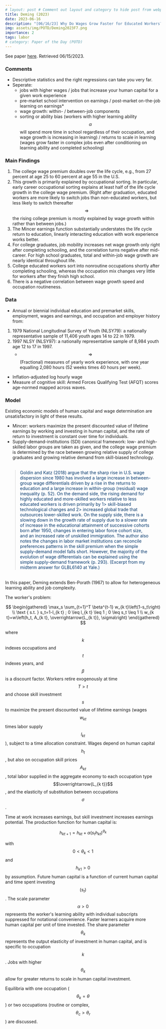 ```yaml
---
# layout: post # Comment out layout and category to hide post from webpage
title: Deming (2023) 
date: 2023-06-16
description: "[06/16/23] Why Do Wages Grow Faster for Educated Workers?"
img: assets/img/POTD/Deming2023F7.png
importance: 2
tags: labor
# category: Paper of the Day (POTD)
---
```

See paper [here](https://cowles.yale.edu/sites/default/files/2023-06/Deming_OJL_June2023.pdf).
Retrieved 06/15/2023.

### Comments
- Descriptive statistics and the right regressions can take you very far.
- Seperate: 
  - jobs with higher wages / jobs that increase your human capital for a given work experience
  - pre-market school intervention on earnings / post-market on-the-job learning on earnings*
  - wage growth: within- / between-job components
  - sorting or ability bias (workers with higher learning ability $$\alpha$$ will spend more time in school regardless of their occupation, and wage growth is increasing in learning) / returns to scale in learning (wages grow faster in complex jobs even after conditioning on learning ability and completed schooling)

### Main Findings
1. The college wage premium doubles over the life cycle, e.g., from 27 percent at age 25 to 60 percent at age 55 in the U.S.
2. This growth is primarily explained by occupational sorting. In particular, early career occupational sorting explains at least half of the life cycle growth in the college wage premium. (Right after graduation, educated workers are more likely to switch jobs than non-educated workers, but less likely to switch thereafter $$\Rightarrow$$ the rising college premium is mostly explained by wage growth within rather than between jobs.) 
3. The Mincer earnings function substantially understates the life cycle return to education, linearly interacting education with work experience works better.
4. For college graduates, job mobility increases net wage growth only right after completing schooling, and the correlation turns negative after mid-career. For high school graduates, total and within-job wage growth are nearly identical throughout life.
5. College educated workers sort into nonroutine occupations shortly after completing schooling, whereas the occupation mix changes very little for workers after they finish high school.
6. There is a negative correlation between wage growth speed and occupation routineness.

### Data
- Annual or biennial individual education and premarket skills, employment, wages and earnings, and occupation and employer history from:
1. 1979 National Longitudinal Survey of Youth (NLSY79): a nationally representative sample of 11,406 youth ages 14 to 22 in 1979.
2. 1997 NLSY (NLSY97): a nationally representative sample of 8,984 youth age 12 to 17 in 1997.
    - $$\Rightarrow$$ (Fractional) measures of yearly work experience, with one year equalling 2,080 hours (52 weeks times 40 hours per week).
- Inflation-adjusted log hourly wage
- Measure of cognitive skill: Armed Forces Qualifying Test (AFQT) scores age-normed mapped across waves.


### Model
Existing economic models of human capital and wage determination are unsatisfactory in light of these results.
- Mincer: workers maximize the present discounted value of lifetime earnings by working and investing in human capital, and the rate of return to investment is constant over time for individuals.
- Supply-demand-institutions (SDI) canonical framework: low- and high-skilled labor groups are taken as given, and the college wage premium is determined by the race between growing relative supply of college graduates and growing relative demand from skill-biased technology.

<blockquote style="color: #00356B; margin: 32px; font-size: inherit;">
Goldin and Katz (2018) argue that the sharp rise in U.S. wage dispersion since 1980 has involved a large increase in between-group wage differentials driven by a rise in the returns to education and a large increase in within-group (residual) wage inequality (p. 52). On the demand side, the rising demand for highly educated and more-skilled workers relative to less educated workers is driven primarily by 1> skill-biased technological changes and 2> increased global trade that outsources lower-skilled work. On the supply side, there is a slowing down in the growth rate of supply due to a slower rate of increase in the educational attainment of successive cohorts born after 1950, changes in entering labor force cohort size, and an increased rate of unskilled immigration. The author also notes the changes in labor market institutions can reconcile preferences patterns in the skill premium when the simple supply-demand model falls short. However, the majority of the evolution of wage differentials can be explained using the simple supply-demand framework (p. 293). (Excerpt from my midterm answer for GLBL6140 at Yale.)
</blockquote>

In this paper, Deming extends Ben-Porath (1967) to allow for heterogeneous learning ability and job complexity.

The worker's problem:

$$
\begin{gathered}
\max_s \sum_{t=1}^T \beta^{t-1} w_{k t}\left(1-s_t\right) \\
\text { s.t. } s_t=1-l_{k t} ; 0 \leq l_{k t} \leq 1 ; 0 \leq s_t \leq 1 \\
w_{k t}=w\left(h_t, A_{k t}, \overrightarrow{L_{k t}}, \sigma\right)
\end{gathered}
$$

where $$k$$ indexes occupations and $$t$$ indexes years, and $$\beta$$ is a discount factor. Workers retire exogenously at time $$T>t$$ and choose skill investment $$s$$ to maximize the present discounted value of lifetime earnings (wages $$w_{k t}$$ times labor supply $$l_{k t}$$), subject to a time allocation constraint. Wages depend on human capital $$h_t$$, but also on occupation skill prices $$A_{k t}$$, total labor supplied in the aggregate economy to each occupation type $$\overrightarrow{L_{k t}}$$, and the elasticity of substitution between occupations $$\sigma$$.

Time at work increases earnings, but skill investment increases earnings potential. The production function for human capital is:

$$
h_{k t+1}=h_{k t}+\alpha\left(s_t h_{k t}\right)^{\theta_k}
$$

with $$0<\theta_k<1$$ and $$h_{k 1}>0$$ by assumption. Future human capital is a function of current human capital and time spent investing $$\left(s_t\right)$$. The scale parameter $$\alpha>0$$ represents the worker's learning ability with individual subscripts suppressed for notational convenience. Faster learners acquire more human capital per unit of time invested. The share parameter $$\theta_k$$ represents the output elasticity of investment in human capital, and is specific to occupation $$k$$. Jobs with higher $$\theta_k$$ allow for greater returns to scale in human capital investment.

Equilibria with one occupation ($$\theta_k=\theta$$) or two occupations (routine or complex, $$\theta_c>\theta_r$$) are discussed.